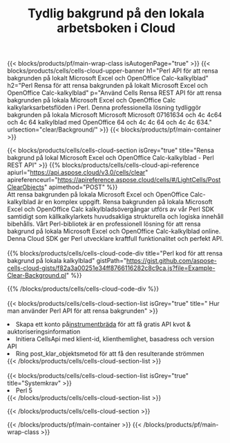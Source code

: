 ﻿---
title:  Tydlig bakgrund på den lokala arbetsboken i Cloud
description: Cloud API och SDK för att rensa bakgrund på Microsoft Excel & OpenOffice Calc. Tydlig bakgrund på lokala kalkylblad av Cells Cloud API. SDK stöder olika utvecklingsspråk. De inkluderar Android, C#, Go, Java, NodeJS, Perl, PHP, Python, Ruby och swift.
url: /sv/perl/clear/background/
---
{{< blocks/products/pf/main-wrap-class isAutogenPage="true" >}}
{{< blocks/products/cells/cells-cloud-upper-banner h1="Perl API för att rensa bakgrunden på lokalt Microsoft Excel och OpenOffice Calc-kalkylblad" h2="Perl Rensa för att rensa bakgrunden på lokalt Microsoft Excel och OpenOffice Calc-kalkylblad" p="Använd Cells Rensa REST API för att rensa bakgrunden på lokala Microsoft Excel och OpenOffice Calc kalkylarksarbetsflöden i Perl. Denna professionella lösning tydliggör bakgrunden på lokala Microsoft Microsoft Microsoft 07161634 och 4c 4c64 och 4c 64 kalkylblad med OpenOffice 64 och 4c 4c 64 och 4c 4c 634." urlsection="clear/Background/" >}}
{{< blocks/products/pf/main-container >}}

{{< blocks/products/cells/cells-cloud-section isGrey="true" title="Rensa bakgrund på lokal Microsoft Excel och OpenOffice Calc-kalkylblad - Perl REST API" >}}
{{% blocks/products/cells/cells-cloud-api-reference apiurl="https://api.aspose.cloud/v3.0/cells/clear" apireferenceurl="https://apireference.aspose.cloud/cells/#/LightCells/PostClearObjects" apimethod="POST" %}}
<br/>
Att rensa bakgrunden på lokala Microsoft Excel och OpenOffice Calc-kalkylblad är en komplex uppgift. Rensa bakgrunden på lokala Microsoft Excel och OpenOffice Calc kalkylbladsövergångar utförs av vår Perl SDK samtidigt som källkalkylarkets huvudsakliga strukturella och logiska innehåll bibehålls. Vårt Perl-bibliotek är en professionell lösning för att rensa bakgrund på lokala Microsoft Excel och OpenOffice Calc-kalkylblad online. Denna Cloud SDK ger Perl utvecklare kraftfull funktionalitet och perfekt API.
<br/>
<br/>
{{% blocks/products/cells/cells-cloud-code-div title="Perl kod för att rensa bakgrund på lokala kalkylblad" gistPath="https://gist.github.com/aspose-cells-cloud-gists/f82a3a00251e34ff8766116282c8c9ca.js?file=Example-Clear-Background.pl" %}}
  
{{% /blocks/products/cells/cells-cloud-code-div %}}
<br/>
<br/>
{{< blocks/products/cells/cells-cloud-section-list isGrey="true" title=" Hur man använder Perl API för att rensa bakgrunden" >}}
<li> Skapa ett konto på<a href="https://dashboard.aspose.cloud/">instrumentbräda</a> för att få gratis API kvot & auktoriseringsinformation</li>
<li>Initiera CellsApi med klient-id, klienthemlighet, basadress och version API</li>
<li>Ring post_klar_objektsmetod för att få den resulterande strömmen</li>
{{< /blocks/products/cells/cells-cloud-section-list >}}
<br/>
<br/>
{{< blocks/products/cells/cells-cloud-section-list isGrey="true" title="Systemkrav" >}}
<li>Perl 5</li>
{{< /blocks/products/cells/cells-cloud-section-list >}}

{{< /blocks/products/cells/cells-cloud-section >}}

{{< /blocks/products/pf/main-container >}}
{{< /blocks/products/pf/main-wrap-class >}}

